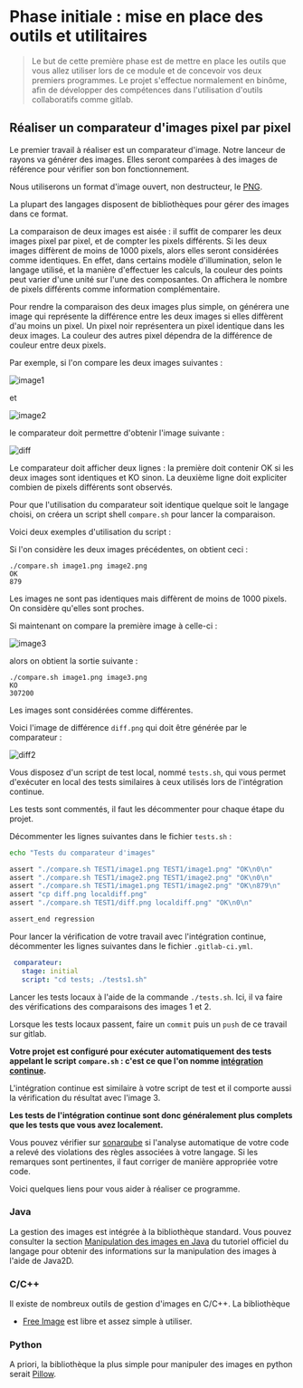 # Phase initiale : mise en place des outils et utilitaires

> Le but de cette première phase est de mettre en place les outils que vous allez utiliser lors de ce module
> et de concevoir vos deux premiers programmes.
> Le projet s'effectue normalement en binôme, afin de développer des compétences dans l'utilisation d'outils collaboratifs comme gitlab.

## Réaliser un comparateur d'images pixel par pixel

Le premier travail à réaliser est un comparateur d'image. Notre lanceur de rayons va générer des images.
Elles seront comparées à des images de référence pour vérifier son 
bon fonctionnement.

Nous utiliserons un format d'image ouvert, non destructeur, le [PNG](http://en.wikipedia.org/wiki/Portable_Network_Graphics).

La plupart des langages disposent de bibliothèques pour gérer des images dans ce format.

La comparaison de deux images est aisée : il suffit de comparer les deux images pixel par pixel, et de compter les pixels différents.
Si les deux images diffèrent de moins de 1000 pixels, alors elles seront considérées comme identiques. En effet, dans certains modèle d'illumination, selon le langage utilisé, et la manière d'effectuer les calculs, la couleur des points peut varier d'une unité sur l'une des composantes. On affichera le nombre de pixels différents comme information complémentaire.

Pour rendre la comparaison des deux images plus simple, on générera une image qui représente la différence entre les deux images si elles diffèrent d'au moins un pixel. Un pixel noir représentera un pixel identique dans les deux images. La couleur des autres pixel dépendra de la différence de couleur entre deux pixels.

Par exemple, si l'on compare les deux images suivantes :

![image1](image1.png)

et

![image2](image2.png)

le comparateur doit permettre d'obtenir l'image suivante :

![diff](diff.png)

Le comparateur doit afficher deux lignes : la première doit contenir OK si les deux images sont identiques et KO sinon. La deuxième ligne doit expliciter combien de pixels différents sont observés.

Pour que l'utilisation du comparateur soit identique quelque soit le langage choisi, on créera un script shell `compare.sh` pour lancer la comparaison.

Voici deux exemples d'utilisation du script :

Si l'on considère les deux images précédentes, on obtient ceci :

```
./compare.sh image1.png image2.png 
OK
879
```
Les images ne sont pas identiques mais diffèrent de moins de 1000 pixels. On considère qu'elles sont proches.

Si maintenant on compare la première image à celle-ci : 

![image3](image3.png)

alors on obtient la sortie suivante :
```
./compare.sh image1.png image3.png 
KO
307200
```

Les images sont considérées comme différentes.

Voici l'image de différence `diff.png` qui doit être générée par le comparateur :

![diff2](diff2.png)

Vous disposez d'un script de test local, nommé `tests.sh`, qui vous permet d'exécuter en local des tests similaires 
à ceux utilisés lors de l'intégration continue.

Les tests sont commentés, il faut les décommenter pour chaque étape du projet.

Décommenter les lignes suivantes dans le fichier `tests.sh` :

```bash
echo "Tests du comparateur d'images"

assert "./compare.sh TEST1/image1.png TEST1/image1.png" "OK\n0\n"
assert "./compare.sh TEST1/image2.png TEST1/image2.png" "OK\n0\n"
assert "./compare.sh TEST1/image1.png TEST1/image2.png" "OK\n879\n"
assert "cp diff.png localdiff.png"
assert "./compare.sh TEST1/diff.png localdiff.png" "OK\n0\n"

assert_end regression
```

Pour lancer la vérification de votre travail avec l'intégration continue, décommenter les lignes suivantes dans le fichier `.gitlab-ci.yml`.

```yaml
 comparateur:
   stage: initial
   script: "cd tests; ./tests1.sh"
```

Lancer les tests locaux à l'aide de la commande `./tests.sh`.
Ici, il va faire des vérifications des comparaisons des images 1 et 2.


Lorsque les tests locaux passent, faire un ```commit``` puis un ```push``` de ce travail sur gitlab.

**Votre projet est configuré pour exécuter automatiquement des tests appelant le script `compare.sh` : c'est ce que l'on nomme [intégration continue](https://fr.wikipedia.org/wiki/Intégration_continue).**

L'intégration continue est similaire à votre script de test et il comporte aussi la vérification du résultat avec l'image 3.

**Les tests de l'intégration continue sont donc généralement plus complets que les tests que vous avez localement.**

Vous pouvez vérifier sur [sonarqube](https://sonarqube.univ-artois.fr) si l'analyse automatique de votre code a relevé des violations des règles associées à votre langage. Si les remarques sont pertinentes, il faut corriger de manière appropriée votre code.

Voici quelques liens pour vous aider à réaliser ce programme.

### Java

La gestion des images est intégrée à la bibliothèque standard. Vous pouvez consulter la section 
[Manipulation des images en Java](https://docs.oracle.com/javase/tutorial/2d/images/) du tutoriel officiel du langage pour obtenir des informations sur la manipulation des images à l'aide de Java2D.

### C/C++

Il existe de nombreux outils de gestion d'images en C/C++. La bibliothèque 
* [Free Image](http://freeimage.sourceforge.net) est libre et assez simple à utiliser.

 
### Python

A priori, la bibliothèque la plus simple pour manipuler des images en python serait [Pillow](http://python-pillow.github.io).

